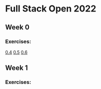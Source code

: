 # Full Stack Open 2022
## Week 0
### Exercises:
[0.4](https://github.com/kasperikaivola/fsopen/blob/master/fs_week0/0.4_muistiinpano.txt)
[0.5](https://github.com/kasperikaivola/fsopen/blob/master/fs_week0/0.5_spa.txt)
[0.6](https://github.com/kasperikaivola/fsopen/blob/master/fs_week0/0.6_spa_muistiinpano.txt)

## Week 1
### Exercises:

